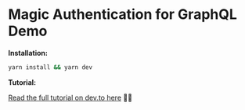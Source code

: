# Magic Authentication for GraphQL Demo

**Installation:**

```sh
yarn install && yarn dev
```

**Tutorial:**

[Read the full tutorial on dev.to here](https://dev.to/mandiwise/passwordless-authentication-for-graphql-apis-with-magic-2chk) 👩‍💻